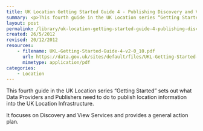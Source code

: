 ```yaml
---
title: UK Location Getting Started Guide 4 - Publishing Discovery and View Services
summary: <p>This fourth guide in the UK Location series “Getting Started” sets out what Data Providers and Publishers need to do to publish location information into the UK Location Infrastructure.</p><p>It focuses on Discovery and View Services and provides a general action plan.</p>
layout: post
permalink: /library/uk-location-getting-started-guide-4-publishing-discovery-and-view-services
created: 26/5/2012
revised: 20/12/2012
resources:
    - filename: UKL-Getting-Started-Guide-4-v2-0_10.pdf
      url: https://data.gov.uk/sites/default/files/UKL-Getting-Started-Guide-4-v2-0_10.pdf
      mimetype: application/pdf
categories:
    - Location
---
```


<p>This fourth guide in the UK Location series “Getting Started” sets out what Data Providers and Publishers need to do to publish location information into the UK Location Infrastructure.</p>
<p>It focuses on Discovery and View Services and provides a general action plan.</p>
